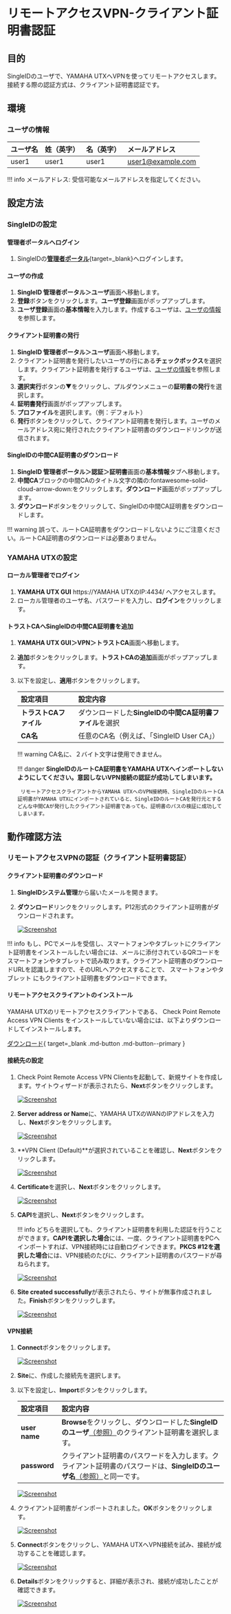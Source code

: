 # リモートアクセスVPN-クライアント証明書認証
## 目的
SingleIDのユーザで、YAMAHA UTXへVPNを使ってリモートアクセスします。
接続する際の認証方式は、クライアント証明書認証です。

## 環境
### ユーザの情報
| **ユーザ名** | **姓（英字）** | **名（英字）** | **メールアドレス** |
| :--- | :--- | :--- | :--- |
| user1 | user1 | user1 | user1@example.com |

!!! info
    メールアドレス: 受信可能なメールアドレスを指定してください。

## 設定方法
### SingleIDの設定
#### 管理者ポータルへログイン
1. SingleIDの[**管理者ポータル**](https://login.singleid.jp/){target=_blank}へログインします。

#### ユーザの作成
1. **SingleID 管理者ポータル＞ユーザ**画面へ移動します。
2. **登録**ボタンをクリックします。**ユーザ登録**画面がポップアップします。
3. **ユーザ登録**画面の**基本情報**を入力します。作成するユーザは、[ユーザの情報](#ユーザの情報)を参照します。 

#### クライアント証明書の発行
1. **SingleID 管理者ポータル＞ユーザ**画面へ移動します。
2. クライアント証明書を発行したいユーザの行にある**チェックボックス**を選択します。クライアント証明書を発行するユーザは、[ユーザの情報](#ユーザの情報)を参照します。
3. **選択実行**ボタンの▼をクリックし、プルダウンメニューの**証明書の発行**を選択します。
4. **証明書発行**画面がポップアップします。
5. **プロファイル**を選択します。（例：デフォルト）
6. **発行**ボタンをクリックして、クライアント証明書を発行します。ユーザのメールアドレス宛に発行されたクライアント証明書のダウンロードリンクが送信されます。

#### SingleIDの中間CA証明書のダウンロード
1. **SingleID 管理者ポータル＞認証＞証明書**画面の**基本情報**タブへ移動します。
2. **中間CA**ブロックの中間CAのタイトル文字の隣の:fontawesome-solid-cloud-arrow-down:をクリックします。**ダウンロード**画面がポップアップします。
3. **ダウンロード**ボタンをクリックして、SingleIDの中間CA証明書をダウンロードします。

!!! warning
    誤って、ルートCA証明書をダウンロードしないようにご注意ください。ルートCA証明書のダウンロードは必要ありません。

### YAMAHA UTXの設定
#### ローカル管理者でログイン
1. **YAMAHA UTX GUI** https://YAMAHA UTXのIP:4434/ へアクセスします。
2. ローカル管理者のユーザ名、パスワードを入力し、**ログイン**をクリックします。

#### トラストCAへSingleIDの中間CA証明書を追加
1. **YAMAHA UTX GUI＞VPN＞トラストCA**画面へ移動します。
2. **追加**ボタンをクリックします。**トラストCAの追加**画面がポップアップします。
3. 以下を設定し、**適用**ボタンをクリックします。

    | **設定項目** | **設定内容** |
    | :--- | :--- |
    | **トラストCAファイル** | ダウンロードした**SingleIDの中間CA証明書ファイル**を選択 |
    | **CA名** | 任意のCA名（例えば、「SingleID User CA」） |

    !!! warning
        CA名に、２バイト文字は使用できません。
    
    !!! danger
        **SingleIDのルートCA証明書をYAMAHA UTXへインポートしないようにしてください。意図しないVPN接続の認証が成功してしまいます。**
        
        リモートアクセスクライアントからYAMAHA UTXへのVPN接続時、SingleIDのルートCA証明書がYAMAHA UTXにインポートされていると、SingleIDのルートCAを発行元とするどんな中間CAが発行したクライアント証明書であっても、証明書のパスの検証に成功してしまいます。

## 動作確認方法
### リモートアクセスVPNの認証（クライアント証明書認証）

#### クライアント証明書のダウンロード
1. **SingleIDシステム管理**から届いたメールを開きます。
2. **ダウンロード**リンクをクリックします。P12形式のクライアント証明書がダウンロードされます。

    [![Screenshot](/images/2021-09-02_19-10-04-1024x489-1.png)](/images/2021-09-02_19-10-04-1024x489-1.png)

!!! info
    もし、PCでメールを受信し、スマートフォンやタブレットにクライアント証明書をインストールしたい場合には、メールに添付されているQRコードを スマートフォンやタブレットで読み取ります。クライアント証明書のダウンロードURLを認識しますので、そのURLへアクセスすることで、 スマートフォンやタブレット にもクライアント証明書をダウンロードできます。

#### リモートアクセスクライアントのインストール
YAMAHA UTXのリモートアクセスクライアントである、 Check Point Remote Access VPN Clients をインストールしていない場合には、以下よりダウンロードしてインストールします。

[ダウンロード](https://supportcenter.checkpoint.com/supportcenter/portal?version=&amp;os=&amp;productTab=downloads&amp;product=175&amp;eventSubmit_doShowproductpage=){ target=_blank .md-button .md-button--primary }

#### 接続先の設定

1. Check Point Remote Access VPN Clientsを起動して、新規サイトを作成します。サイトウィザードが表示されたら、**Next**ボタンをクリックします。

    [![Screenshot](/images/image-24.png)](/images/image-24.png)

2. **Server address or Name**に、YAMAHA UTXのWANのIPアドレスを入力し、**Next**ボタンをクリックします。

    [![Screenshot](/images/image-25.png)](/images/image-25.png)

3. **VPN Client (Default)**が選択されていることを確認し、**Next**ボタンをクリックします。

    [![Screenshot](/images/image-26.png)](/images/image-26.png)

4. **Certificate**を選択し、**Next**ボタンをクリックします。

    [![Screenshot](/images/image-cpvpnclient-cert.png)](/images/image-cpvpnclient-cert.png)

5. **CAPI**を選択し、**Next**ボタンをクリックします。

    !!! info
        どちらを選択しても、クライアント証明書を利用した認証を行うことができます。**CAPIを選択した場合**には、一度、クライアント証明書をPCへインポートすれば、VPN接続時には自動ログインできます。**PKCS #12を選択した場合**には、VPN接続のたびに、クライアント証明書のパスワードが尋ねられます。

    [![Screenshot](/images/image-cpvpnclient-capi.png)](/images/image-cpvpnclient-capi.png)

6. **Site created successfully**が表示されたら、サイトが無事作成されました。**Finish**ボタンをクリックします。

    [![Screenshot](/images/image-29.png)](/images/image-29.png)

#### VPN接続

1. **Connect**ボタンをクリックします。 

    [![Screenshot](/images/image-30.png)](/images/image-30.png)

2. **Site**に、作成した接続先を選択します。

3. 以下を設定し、**Import**ボタンをクリックします。
    
    | **設定項目** | **設定内容** |
    | :--- | :--- |
    | **user name** | **Browse**をクリックし、ダウンロードした**SingleIDのユーザ**[（参照）](#ユーザの情報)のクライアント証明書を選択します。 |
    | **password** | クライアント証明書のパスワードを入力します。クライアント証明書のパスワードは、**SingleIDのユーザ名**[（参照）](#ユーザの情報)と同一です。 |

    [![Screenshot](/images/image-cpvpnclient-importcert.png)](/images/image-cpvpnclient-importcert.png)

4. クライアント証明書がインポートされました。**OK**ボタンをクリックします。

    [![Screenshot](/images/image-cpvpnclient-importcert-ok.png)](/images/image-cpvpnclient-importcert-ok.png)

5. **Connect**ボタンをクリックし、YAMAHA UTXへVPN接続を試み、接続が成功することを確認します。

    [![Screenshot](/images/image-cpvpnclient-cert-connect.png)](/images/image-cpvpnclient-cert-connect.png)

6. **Details**ボタンをクリックすると、詳細が表示され、接続が成功したことが確認できます。

    [![Screenshot](/images/image-32.png)](/images/image-32.png)

